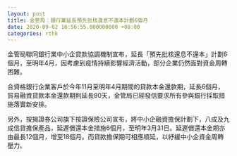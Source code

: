 ```yaml
---
layout: post
title: 金管局：銀行業延長預先批核還息不還本計劃6個月
date: 2020-09-02 16:56:55.000000000 +08:00
categories: rthk
---
```


金管局聯同銀行業中小企貸款協調機制宣布，延長「預先批核還息不還本」計劃6個月，至明年4月，因考慮到疫情持續影響經濟活動，部分企業仍然面對資金周轉困難。

合資格銀行企業客戶於今年11月至明年4月期間的貸款本金還款期，延長6個月，貿易融資貸款本金還款期則延長90天，金管局已經發信要求所有參與銀行採取措施落實新安排。

另外，按揭證券公司旗下按證保險公司宣布，將中小企融資擔保計劃下，八成及九成信貸擔保產品，延遲償還本金措施6個月，至明年3月31日。延遲償還本金期亦由最長12個月，增至18個月。而貸款擔保期可相應順延，以紓緩中小企資金周轉壓力。
